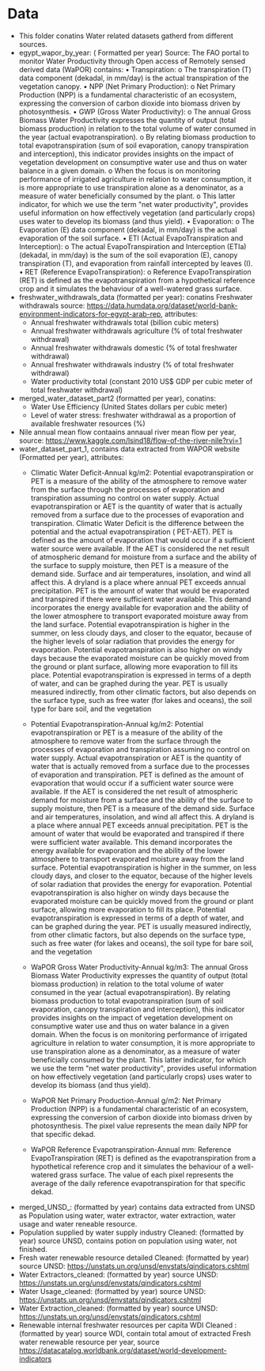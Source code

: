 # Data
- This folder conatins Water related datasets gatherd from different sources.
- egypt_wapor_by_year: ( Formatted per year) Source: The FAO portal to monitor Water Productivity through Open access of Remotely sensed derived data (WaPOR) contains:
	• Transpiration:
		o The transpiration (T) data component (dekadal, in mm/day) is the actual transpiration of the vegetation canopy.
	• NPP (Net Primary Production):
		o Net Primary Production (NPP) is a fundamental characteristic of an ecosystem, expressing the conversion of carbon dioxide into biomass driven by photosynthesis.
	• GWP (Gross Water Productivity):
		o The annual Gross Biomass Water Productivity expresses the quantity of output (total biomass production) in relation to the total volume of water consumed in the year (actual evapotranspiration).
		o By relating biomass production to total evapotranspiration (sum of soil evaporation, canopy transpiration and interception), this indicator provides insights on the impact of vegetation development on consumptive water use and thus on water balance in a given domain.
		o When the focus is on monitoring performance of irrigated agriculture in relation to water consumption, it is more appropriate to use transpiration alone as a denominator, as a measure of water beneficially consumed by the plant.
		o This latter indicator, for which we use the term "net water productivity", provides useful information on how effectively vegetation (and particularly crops) uses water to develop its biomass (and thus yield).
	• Evaporation:
		o The Evaporation (E) data component (dekadal, in mm/day) is the actual evaporation of the soil surface.
	• ETI (Actual EvapoTranspiration and Interception):
		o The actual EvapoTranspiration and Interception (ETIa) (dekadal, in mm/day) is the sum of the soil evaporation (E), canopy transpiration (T), and evaporation from rainfall intercepted by leaves (I).
	• RET (Reference EvapoTranspiration):
		o Reference EvapoTranspiration (RET) is defined as the evapotranspiration from a hypothetical reference crop and it simulates the behaviour of a well-watered grass surface.
- freshwater_withdrawals_data (formatted per year): conatins Freshwater withdrawals source: https://data.humdata.org/dataset/world-bank-environment-indicators-for-egypt-arab-rep, attributes:
	- Annual freshwater withdrawals total (billion cubic meters)
	- Annual freshwater withdrawals agriculture (% of total freshwater withdrawal)
	- Annual freshwater withdrawals domestic (% of total freshwater withdrawal)
	- Annual freshwater withdrawals industry (% of total freshwater withdrawal)
	- Water productivity total (constant 2010 US$ GDP per cubic meter of total freshwater withdrawal)
- merged_water_dataset_part2 (formatted per year), conatins: 
	- Water Use Efficiency (United States dollars per cubic meter)
	- Level of water stress: freshwater withdrawal as a proportion of available freshwater resources (%)
- Nile annual mean flow contaains annaual river mean flow per year, source: https://www.kaggle.com/lsind18/flow-of-the-river-nile?rvi=1
- water_dataset_part_1, contains data extracted from WAPOR website (Formatted per year), attributes:
	- Climatic Water Deficit-Annual kg/m2: Potential evapotranspiration or PET is a measure of the ability of the atmosphere to remove water from the surface through the processes of evaporation and transpiration assuming no control on water supply. Actual evapotranspiration or AET is the quantity of water that is actually removed from a surface due to the processes of evaporation and transpiration. Climatic Water Deficit is the difference between the potential and the actual evapotranspiration ( PET-AET). PET is defined as the amount of evaporation that would occur if a sufficient water source were available. If the AET is considered the net result of atmospheric demand for moisture from a surface and the ability of the surface to supply moisture, then PET is a measure of the demand side. Surface and air temperatures, insolation, and wind all affect this. A dryland is a place where annual PET exceeds annual precipitation. PET is the amount of water that would be evaporated and transpired if there were sufficient water available. This demand incorporates the energy available for evaporation and the ability of the lower atmosphere to transport evaporated moisture away from the land surface. Potential evapotranspiration is higher in the summer, on less cloudy days, and closer to the equator, because of the higher levels of solar radiation that provides the energy for evaporation. Potential evapotranspiration is also higher on windy days because the evaporated moisture can be quickly moved from the ground or plant surface, allowing more evaporation to fill its place. Potential evapotranspiration is expressed in terms of a depth of water, and can be graphed during the year. PET is usually measured indirectly, from other climatic factors, but also depends on the surface type, such as free water (for lakes and oceans), the soil type for bare soil, and the vegetation
	- Potential Evapotranspiration-Annual kg/m2:  Potential evapotranspiration or PET is a measure of the ability of the atmosphere to remove water from the surface through the processes of evaporation and transpiration assuming no control on water supply. Actual evapotranspiration or AET is the quantity of water that is actually removed from a surface due to the processes of evaporation and transpiration. PET is defined as the amount of evaporation that would occur if a sufficient water source were available. If the AET is considered the net result of atmospheric demand for moisture from a surface and the ability of the surface to supply moisture, then PET is a measure of the demand side. Surface and air temperatures, insolation, and wind all affect this. A dryland is a place where annual PET exceeds annual precipitation. PET is the amount of water that would be evaporated and transpired if there were sufficient water available. This demand incorporates the energy available for evaporation and the ability of the lower atmosphere to transport evaporated moisture away from the land surface. Potential evapotranspiration is higher in the summer, on less cloudy days, and closer to the equator, because of the higher levels of solar radiation that provides the energy for evaporation. Potential evapotranspiration is also higher on windy days because the evaporated moisture can be quickly moved from the ground or plant surface, allowing more evaporation to fill its place. Potential evapotranspiration is expressed in terms of a depth of water, and can be graphed during the year. PET is usually measured indirectly, from other climatic factors, but also depends on the surface type, such as free water (for lakes and oceans), the soil type for bare soil, and the vegetation
	- WaPOR Gross Water Productivity-Annual kg/m3: The annual Gross Biomass Water Productivity expresses the quantity of output (total biomass production) in relation to the total volume of water consumed in the year (actual evapotranspiration). By relating biomass production to total evapotranspiration (sum of soil evaporation, canopy transpiration and interception), this indicator provides insights on the impact of vegetation development on consumptive water use and thus on water balance in a given domain. When the focus is on monitoring performance of irrigated agriculture in relation to water consumption, it is more appropriate to use transpiration alone as a denominator, as a measure of water beneficially consumed by the plant. This latter indicator, for which we use the term "net water productivity", provides useful information on how effectively vegetation (and particularly crops) uses water to develop its biomass (and thus yield).
	- WaPOR Net Primary Production-Annual g/m2: Net Primary Production (NPP) is a fundamental characteristic of an ecosystem, expressing the conversion of carbon dioxide into biomass driven by photosynthesis. The pixel value represents the mean daily NPP for that specific dekad.

	- WaPOR Reference Evapotranspiration-Annual mm: Reference EvapoTranspiration (RET) is defined as the evapotranspiration from a hypothetical reference crop and it simulates the behaviour of a well-watered grass surface. The value of each pixel represents the average of the daily reference evapotranspiration for that specific dekad.
- merged_UNSD_: (formatted by year) contains data extracted from UNSD as Population using water, water extractor, water extraction, water usage and water reneable resource.
- Population supplied by water supply industry Cleaned: (formatted by year) source UNSD, contains potion on population using water, not finished.
- Fresh water renewable resource detailed Cleaned: (formatted by year) source UNSD: https://unstats.un.org/unsd/envstats/qindicators.cshtml
- Water Extractors_cleaned: (formatted by year) source UNSD: https://unstats.un.org/unsd/envstats/qindicators.cshtml
- Water Usage_cleaned: (formatted by year) source UNSD: https://unstats.un.org/unsd/envstats/qindicators.cshtml
- Water Extraction_cleaned: (formatted by year) source UNSD: https://unstats.un.org/unsd/envstats/qindicators.cshtml
- Renewable internal freshwater resources per capita WDI Cleaned : (formatted by year) source WDI, contain total amout of extracted Fresh water renewable resource per year, source https://datacatalog.worldbank.org/dataset/world-development-indicators
